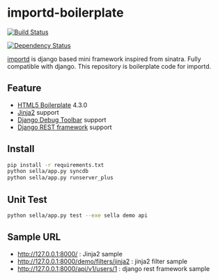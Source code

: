 # importd-boilerplate

[![Build Status](https://travis-ci.org/if1live/importd-boilerplate.svg?branch=master)](https://travis-ci.org/if1live/importd-boilerplate)

[![Dependency Status](https://gemnasium.com/if1live/importd-boilerplate.svg)](https://gemnasium.com/if1live/importd-boilerplate)

[importd](https://github.com/amitu/importd) is django based mini framework inspired from sinatra. Fully compatible with django. This repository is boilerplate code for importd.

## Feature

* [HTML5 Boilerplate](http://html5boilerplate.com/) 4.3.0
* [Jinja2](http://jinja.pocoo.org/docs/) support
* [Django Debug Toolbar](https://github.com/django-debug-toolbar/django-debug-toolbar) support
* [Django REST framework](http://www.django-rest-framework.org/) support


## Install
```bash
pip install -r requirements.txt
python sella/app.py syncdb
python sella/app.py runserver_plus
```

## Unit Test
```bash
python sella/app.py test --exe sella demo api
```

## Sample URL
* http://127.0.0.1:8000/ : Jinja2 sample
* http://127.0.0.1:8000/demo/filters/jinja2 : jinja2 filter sample
* http://127.0.0.1:8000/api/v1/users/1 : django rest framework sample
 
